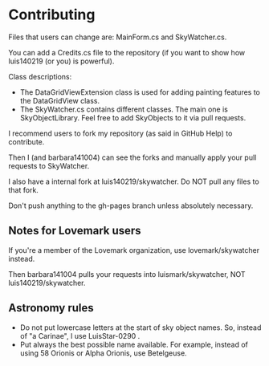 Contributing
============

Files that users can change are: MainForm.cs and SkyWatcher.cs.

You can add a Credits.cs file to the repository (if you want to show how luis140219 (or you) is powerful).

Class descriptions:
- The DataGridViewExtension class is used for adding painting features to the DataGridView class.
- The SkyWatcher.cs contains different classes. The main one is SkyObjectLibrary. Feel free to add SkyObjects to it via pull requests.

I recommend users to fork my repository (as said in GitHub Help) to contribute.

Then I (and barbara141004) can see the forks and manually apply your pull requests to SkyWatcher.

I also have a internal fork at luis140219/skywatcher. Do NOT pull any files to that fork.

Don't push anything to the gh-pages branch unless absolutely necessary.

Notes for Lovemark users
------------------------

If you're a member of the Lovemark organization, use lovemark/skywatcher instead.

Then barbara141004 pulls your requests into luismark/skywatcher, NOT luis140219/skywatcher.

Astronomy rules
---------------

- Do not put lowercase letters at the start of sky object names. So, instead of "a Carinae", I use  LuisStar-0290 .
- Put always the best possible name available. For example, instead of using 58 Orionis or Alpha Orionis, use Betelgeuse.
